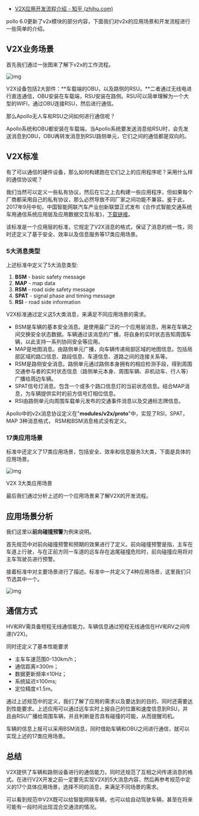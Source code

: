 - [V2X应用开发流程介绍 - 知乎 (zhihu.com)](https://zhuanlan.zhihu.com/p/262058154)

pollo 6.0更新了v2x模块的部分内容，下面我们对v2x的应用场景和开发流程进行一些简单的介绍。

## V2X业务场景

首先我们通过一张图来了解下v2x的工作流程。

![img](https://pic1.zhimg.com/80/v2-e885f15c42d41233ab0833532ebed948_720w.jpg)

V2X设备包括2大部件：**车载端的OBU，以及路侧的RSU。**二者通过无线电进行直连通信，OBU安装在车载端，RSU安装在路侧。RSU可以简单理解为一个大型的WIFI，通过OBU连接RSU，然后进行通信。

那么Apollo无人车和RSU之间如何进行通信呢？

Apollo系统和OBU都安装在车载端，当Apollo系统要发送消息给RSU时，会先发送消息到OBU，OBU再转发消息到RSU路侧单元，它们之间的通信都是双向的。

## V2X标准

有了可以通信的硬件设备，那么如何构建跑在它们之上的应用程序呢？采用什么样的通信协议呢？

我们当然可以定义一些私有协议，然后在它之上去构建一些应用程序，但如果每个厂商都采用自己的私有协议，那么必然导致不同厂家之间功能不兼容。鉴于此，2017年9月中旬，中国智能网联汽车产业创新联盟正式发布《合作式智能交通系统 车用通信系统应用层及应用数据交互标准》，[下载链接](https://link.zhihu.com/?target=http%3A//www.sae-china.org/download/1745/%E5%90%88%E4%BD%9C%E5%BC%8F%E6%99%BA%E8%83%BD%E8%BF%90%E8%BE%93%E7%B3%BB%E7%BB%9F%2B%E8%BD%A6%E7%94%A8%E9%80%9A%E4%BF%A1%E7%B3%BB%E7%BB%9F%E5%BA%94%E7%94%A8%E5%B1%82%E5%8F%8A%E5%BA%94%E7%94%A8%E6%95%B0%E6%8D%AE%E4%BA%A4%E4%BA%92%E6%A0%87%E5%87%86.pdf)。

该标准是一个应用层的标准，它规定了V2X消息的格式，保证了消息的统一性，同时还定义了基于安全、效率以及信息服务等17类应用场景。

### **5大消息类型**

上述标准中定义了5大消息类型:

1. **BSM** - basic safety message
2. **MAP** - map data
3. **RSM** - road side safety message
4. **SPAT** - signal phase and timing message
5. **RSI** - road side information

V2X标准通过定义这5大类消息，来满足不同应用场景的需求。

- BSM是车辆的基本安全消息。是使用最广泛的一个应用层消息，用来在车辆之间交换安全状态数据。车辆通过该消息的广播，将自身的实时状态告知周围车辆，以此支持一系列协同安全等应用。
- MAP是地图消息。由路侧单元广播，向车辆传递局部区域的地图信息。包括局部区域的路口信息、路段信息、车道信息、道路之间的连接关系等。
- RSM是路侧安全消息。路侧单元通过路侧本身拥有的相应检测手段，得到周围交通参与者的实时状态信息（路侧单元本身、周围车辆、非机动车、行人等）广播给周边车辆。
- SPAT信号灯消息。包含一个或多个路口信息灯的当前状态信息。结合MAP消息，为车辆提供实时的前方信号灯相位信息。
- RSI由路侧单元向周围车载单元发布的交通事件消息以及交通标志牌信息。

Apollo中的v2x消息协议定义在"**modules/v2x/proto**"中，实现了RSI，SPAT，MAP 3种消息格式， RSM和BSM消息格式没有定义。

### 17类应用场景

标准中还定义了17类应用场景，包括安全、效率和信息服务3大类，下面是具体的应用场景。

![img](https://pic2.zhimg.com/80/v2-f58bc72c147629dc7d162993b9f6b8e1_720w.jpg)

V2X 3大类应用场景

最后我们通过分析上述的一个应用场景来了解V2X的开发流程。

## 应用场景分析

我们这里以**前向碰撞预警**为例来说明。

首先规范中对前向碰撞预警和预期的效果进行了定义。前向碰撞预警是指，主车在车道上行驶，与在正前方同一车道的远车存在追尾碰撞危险时，前向碰撞应用将对主车驾驶员进行预警。

接着标准中对主要场景进行了描述。标准中一共定义了4种应用场景，这里我们只节选其中一个。

![img](https://pic1.zhimg.com/80/v2-724ea1bac5307d093e01ed8f97242d48_720w.jpg)

## 通信方式

HV和RV需具备短程无线通信能力，车辆信息通过短程无线通信在HV和RV之间传递(V2X)。

同时还定义了基本性能要求

- 主车车速范围0-130km/h；
- 通信距离≥300m；
- 数据更新频率≤10Hz；
- 系统延迟≤100ms;
- 定位精度≤1.5m。

通过上述规范中的定义，我们了解了应用的需求以及要达到的目的，同时还需要达到性能要求。上述应用可以通过远车实时上报自己的位置和速度信息到RSU，并且由RSU广播给周围车辆，并且判断是否具有碰撞的可能，从而提醒司机。

车辆的信息上报可以采用BSM消息，同时借助车辆和OBU之间进行通信，就可以实现上述的17类应用场景。

## 总结

V2X提供了车辆和路侧设备进行的通信能力，同时还规范了互相之间传递消息的格式。在进行V2X开发之前一定要先实现V2X的5大消息内容，然后再参考规范中定义的17个具体应用场景，选择不同的消息，来满足不同场景的需求。

可以看到规范中V2X既可以给智能网联车辆，也可以给自动驾驶车辆，甚至在将来可能有一段时间出现混合交通流的情况。